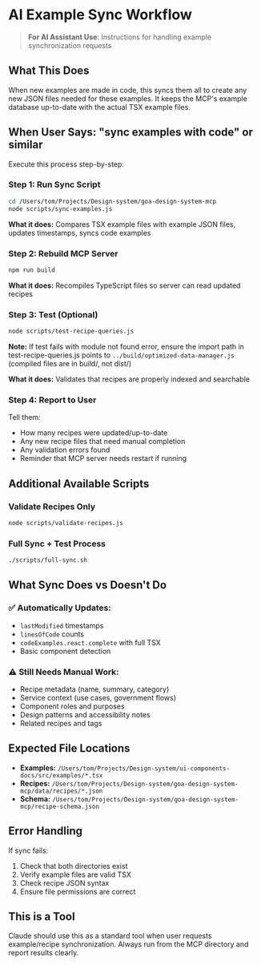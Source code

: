 # AI Example Sync Workflow

> **For AI Assistant Use**: Instructions for handling example synchronization requests

## What This Does
When new examples are made in code, this syncs them all to create any new JSON files needed for these examples. It keeps the MCP's example database up-to-date with the actual TSX example files.

## When User Says: "sync examples with code" or similar

Execute this process step-by-step:

### Step 1: Run Sync Script
```bash
cd /Users/tom/Projects/Design-system/goa-design-system-mcp
node scripts/sync-examples.js
```

**What it does:** Compares TSX example files with example JSON files, updates timestamps, syncs code examples

### Step 2: Rebuild MCP Server
```bash
npm run build
```

**What it does:** Recompiles TypeScript files so server can read updated recipes

### Step 3: Test (Optional)
```bash
node scripts/test-recipe-queries.js
```

**Note:** If test fails with module not found error, ensure the import path in test-recipe-queries.js points to `../build/optimized-data-manager.js` (compiled files are in build/, not dist/)

**What it does:** Validates that recipes are properly indexed and searchable

### Step 4: Report to User
Tell them:
- How many recipes were updated/up-to-date
- Any new recipe files that need manual completion
- Any validation errors found
- Reminder that MCP server needs restart if running

## Additional Available Scripts

### Validate Recipes Only
```bash
node scripts/validate-recipes.js
```

### Full Sync + Test Process
```bash
./scripts/full-sync.sh
```

## What Sync Does vs Doesn't Do

### ✅ Automatically Updates:
- `lastModified` timestamps
- `linesOfCode` counts  
- `codeExamples.react.complete` with full TSX
- Basic component detection

### ⚠️ Still Needs Manual Work:
- Recipe metadata (name, summary, category)
- Service context (use cases, government flows)
- Component roles and purposes
- Design patterns and accessibility notes
- Related recipes and tags

## Expected File Locations

- **Examples:** `/Users/tom/Projects/Design-system/ui-components-docs/src/examples/*.tsx`
- **Recipes:** `/Users/tom/Projects/Design-system/goa-design-system-mcp/data/recipes/*.json`
- **Schema:** `/Users/tom/Projects/Design-system/goa-design-system-mcp/recipe-schema.json`

## Error Handling

If sync fails:
1. Check that both directories exist
2. Verify example files are valid TSX
3. Check recipe JSON syntax
4. Ensure file permissions are correct

## This is a Tool

Claude should use this as a standard tool when user requests example/recipe synchronization. Always run from the MCP directory and report results clearly.